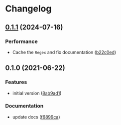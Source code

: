 # Changelog

## [0.1.1](https://github.com/chawyehsu/hok/compare/v0.1.0...v0.1.1) (2024-07-16)


### Performance

* Cache the `Regex` and fix documentation ([b22c0ed](https://github.com/chawyehsu/filenamify-rs/commit/b22c0ed76791426de50b38b738e3f504ee9514be))

## 0.1.0 (2021-06-22)


### Features

* initial version ([8ab9ad1](https://github.com/chawyehsu/filenamify-rs/commit/8ab9ad14853c3316e951006d6148e9cc459d8cf0))

### Documentation

* update docs ([f6899ca](https://github.com/chawyehsu/filenamify-rs/commit/f6899ca8388f577b32f4e9ccf9845bad7a9bedf3))
